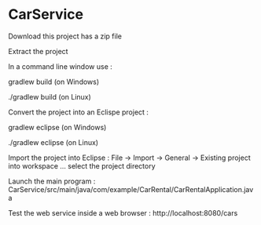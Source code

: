 # CarService

Download this project has a zip file

Extract the project

In a command line window use :

gradlew build       (on Windows)

./gradlew build     (on Linux)

Convert the project into an Eclispe project :

gradlew eclipse      (on Windows)

./gradlew eclipse     (on Linux)

Import the project into Eclipse : File -> Import -> General -> Existing project into workspace ... select the project directory

Launch the main program :  CarService/src/main/java/com/example/CarRental/CarRentalApplication.java 

Test the web service inside a web browser : http://localhost:8080/cars
